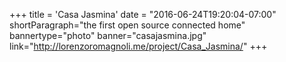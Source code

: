 +++
title = 'Casa Jasmina'
date = "2016-06-24T19:20:04-07:00"
shortParagraph="the first open source connected home"
bannertype="photo"
banner="casajasmina.jpg"
link="http://lorenzoromagnoli.me/project/Casa_Jasmina/"
+++
